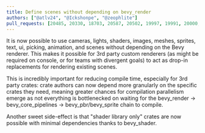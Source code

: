 ```yaml
---
title: Define scenes without depending on bevy_render
authors: ["@atlv24", "@Ickshonpe", "@zeophlite"]
pull_requests: [20485, 20330, 18703, 20587, 20502, 19997, 19991, 20000, 19949, 19943, 19953, 20498, 20496, 20493, 20492, 20491, 20488, 20487, 20486, 20483, 20480, 20479, 20478, 20477, 20473, 20472, 20471, 20470, 20392, 20390, 20388, 20345, 20344, 20051, 19985, 19973, 19965, 19963, 19962, 19960, 19959, 19958, 19957, 19956, 19955, 19954, 16620, 16619, 15700, 15666, 15650]
---
```


It is now possible to use cameras, lights, shaders, images, meshes, sprites, text, ui, picking, animation, and scenes without depending on the Bevy renderer. This makes it possible for 3rd party custom renderers (as might be required on console, or for teams with divergent goals) to act as drop-in replacements for rendering existing scenes.

This is incredibly important for reducing compile time, especially for 3rd party crates: crate authors can now depend more granularly on the specific crates they need, meaning greater chances for compilation parallelism emerge as not everything is bottlenecked on waiting for the bevy_render -> bevy_core_pipelines -> bevy_pbr/bevy_sprite chain to compile.

Another sweet side-effect is that "shader library only" crates are now possible with minimal dependencies thanks to bevy_shader.
